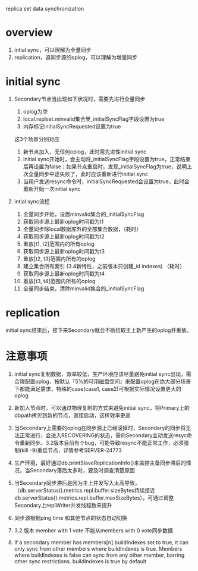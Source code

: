 replica set data synchronization

# overview

1. intial sync，可以理解为全量同步
2. replication，追同步源的oplog，可以理解为增量同步


# initial sync

1. Secondary节点当出现如下状况时，需要先进行全量同步

    1. oplog为空
    2. local.replset.minvalid集合里_initialSyncFlag字段设置为true
    3. 内存标记initialSyncRequested设置为true
    
    这3个场景分别对应

    1. 新节点加入，无任何oplog，此时需先进性initial sync
    2. initial sync开始时，会主动将_initialSyncFlag字段设置为true，正常结束后再设置为false；如果节点重启时，发现_initialSyncFlag为true，说明上次全量同步中途失败了，此时应该重新进行initial sync
    3. 当用户发送resync命令时，initialSyncRequested会设置为true，此时会重新开始一次initial sync

2. intial sync流程

    1. 全量同步开始，设置minvalid集合的_initialSyncFlag
    2. 获取同步源上最新oplog时间戳为t1
    3. 全量同步除local数据库外的全部集合数据，（耗时）
    4. 获取同步源上最新oplog时间戳为t2
    5. 重放[t1, t2]范围内的所有oplog
    6. 获取同步源上最新oplog时间戳为t3
    7. 重放[t2, t3]范围内所有的oplog
    8. 建立集合所有索引 (3.4新特性，之前版本只创建_id indexes) （耗时）
    9. 获取同步源上最新oplog时间戳为t4
    10. 重放[t3, t4]范围内所有的oplog
    11. 全量同步结束，清除minvalid集合的_initialSyncFlag

# replication

initial sync结束后，接下来Secondary就会不断拉取主上新产生的oplog并重放。


# 注意事项
1. initial sync复制数据，效率较低，生产环境应该尽量避免initial sync出现，需合理配置oplog，按默认『5%的可用磁盘空间』来配置oplog在绝大部分场景下都能满足需求，特殊的case(case1, case2)可根据实际情况设置更大的oplog

2. 新加入节点时，可以通过物理复制的方式来避免initial sync，将Primary上的dbpath拷贝到新的节点，直接启动，这样效率更高

3. 当Secondary上需要的oplog在同步源上已经滚掉时，Secondary的同步将无法正常进行，会进入RECOVERING的状态，需向Secondary主动发送resyc命令重新同步。3.2版本目前有个bug，可能导致resync不能正常工作，必须强制(kill -9)重启节点，详情参考SERVER-24773

4. 生产环境，最好通过db.printSlaveReplicationInfo()来监控主备同步滞后的情况，当Secondary落后太多时，要及时调查清楚原因

5. 当Secondary同步滞后是因为主上并发写入太高导致，（db.serverStatus().metrics.repl.buffer.sizeBytes持续接近db.serverStatus().metrics.repl.buffer.maxSizeBytes），可通过调整Secondary上replWriter并发线程数来提升

6. 同步源根据ping time 和其他节点的状态自动切换

7. 3.2 版本 member with 1 vote 不能从members with 0 vote同步数据

8. If a secondary member has members[n].buildIndexes set to true, it can only sync from other members where buildIndexes is true. Members where buildIndexes is false can sync from any other member, barring other sync restrictions. buildIndexes is true by default


